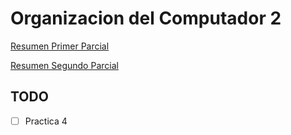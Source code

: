 # Organizacion del Computador 2

[Resumen Primer Parcial](cheatsheet.md)

[Resumen Segundo Parcial](system_programming.md)

## TODO
- [ ] Practica 4
